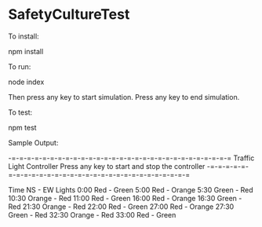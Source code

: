 # SafetyCultureTest

To install:

npm install

To run:

node index

Then press any key to start simulation. Press any key to end simulation.

To test:

npm test


Sample Output:

-=-=-=-=-=-=-=-=-=-=-=-=-=-=-=-=-=-=-=-=-=-=-=-=-=-=-=-=-=
               Traffic Light Controller
       Press any key to start and stop the controller
-=-=-=-=-=-=-=-=-=-=-=-=-=-=-=-=-=-=-=-=-=-=-=-=-=-=-=-=-=

Time    NS - EW Lights
0:00    Red - Green
5:00    Red - Orange
5:30    Green - Red
10:30   Orange - Red
11:00   Red - Green
16:00   Red - Orange
16:30   Green - Red
21:30   Orange - Red
22:00   Red - Green
27:00   Red - Orange
27:30   Green - Red
32:30   Orange - Red
33:00   Red - Green
